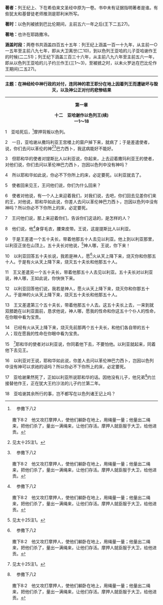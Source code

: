 <b>著者：</b>列王纪上、下在希伯来文圣经中原为一卷。书中未有证据指明著者是谁。有些犹太和基督徒老师推测是耶利米所写。

<b>著时：</b>以色列被掳到巴比伦期间，主前五六一年之后(王下二五27)。

<b>著地：</b>也许在耶路撒冷。

<b>涵盖时段：</b>两卷书共涵盖四百五十五年：列王纪上涵盖一百一十九年，从主前一○一五年至主前八九七年，即从大卫离世(二10)，到以色列王亚哈的儿子亚哈谢作王的时候(二二51)；列王纪下涵盖三百三十六年，从主前八九六年至主前五六一年，即从以色列王亚哈的儿子约兰作王(三1～3)，至被掳之时，以未火罗达在巴比伦作王期间(二五27)。

<hr>

<p style="text-align:center;font-weight:bold;">主题：在神经纶中神行政的对付，连同神的君王职分在地上因着列王而遭破坏与毁灭，以及神公正对付的悲惨结果</p>

<hr>

<p style="text-align:center;font-weight:bold;">第一章</p>

<p style="text-align:center;font-weight:bold;">十二　亚哈谢作以色列王(续)<br>一1～18</p>

1　亚哈死后，[^a]摩押背叛以色列。

[^a]:　参撒下八2<br><br>撒下8:2　他又攻打摩押人，使他们躺卧在地上，用绳量一量；他量出二绳来，把他们杀了，量出一满绳来，让他们存活。摩押人就臣服于大卫，给他进贡。

2　一日，亚哈谢从撒玛利亚王宫楼上的窗户掉下来，就病了；于是差遣使者，说，你们去问以革伦的神[^1][^a]巴力西卜，我这病能好不能好。

[^1]:见太十25注1。

[^a]:　参太十25；十二24；可三22；路十一15；18～19<br><br>太10:25　门徒和他的老师一样，奴仆和他的主人一样，也就够了。人既称家主为别西卜，何况他的家人？<br><br>太12:24　法利赛人听见了，却说，这个人赶鬼，无非是靠着鬼王别西卜。<br><br>可3:22　从耶路撒冷下来的经学家说，祂有别西卜附着；又说，祂是靠着鬼王赶鬼。<br><br>路11:15　其中却有人说，祂是靠着鬼王别西卜赶鬼。<br><br>路11:18　若撒但自相分争，他的国怎能站住？因为你们说我是靠着别西卜赶鬼。<br><br>路11:19　我若是靠着别西卜赶鬼，你们的子弟又是靠谁赶呢？这样，他们就要审判你们了。

3　但耶和华的使者对提斯比人以利亚说，你起来，上去迎着撒玛利亚王的使者，对他们说，你们去问以革伦神巴力西卜，岂因以色列中没有神吗？

4　所以耶和华如此说，你必不下你所上的床，必定要死。以利亚就去了。

5　使者回来见王，王问他们说，你们为什么回来？

6　使者对他说，有一个人上来迎着我们，对我们说，去吧，你们回去见差你们来的王，对他说，耶和华如此说，你差人去问以革伦神巴力西卜，岂因以色列中没有神吗？所以你必不下你所上的床，必定要死。

7　王问他们说，那上来迎着你们，告诉你们这话的，是怎样的人？

8　他们说，他[^a]身穿毛衣，腰束皮带。王说，这是提斯比人以利亚。

[^a]:　太三4；可一6；亚十三4<br><br>太3:4　约翰身穿骆驼毛的衣服，腰束皮带，吃的是蝗虫野蜜。<br><br>可1:6　约翰穿骆驼毛的衣服，腰束皮带，吃的是蝗虫野蜜。<br><br>亚13:4　那日申言者说预言的时候，各人必因自己的异象羞愧；他们必不再穿毛的衣服哄骗人。

9　于是王差遣一个五十夫长，带着他那五十人去见以利亚。他上到以利亚那里，以利亚正坐在山顶上。五十夫长对他说，[^1]神人哪，王说，你下来！

[^1]:直译，属神的人。全书同。

10　以利亚回答五十夫长说，我若是神人，愿[^a]火从天上降下来，烧灭你和你那五十人。于是有火从天上降下来，烧灭五十夫长和他那五十人。

[^a]:　路九54；启十一5<br><br>路9:54　祂的门徒雅各、约翰看见了，就说，主啊，你要我们吩咐火从天上降下来，烧灭他们吗？<br><br>启11:5　若有人想要伤害他们，就有火从他们口中出来，烧灭仇敌。凡想要伤害他们的，都必这样被杀。

11　王又差遣另一个五十夫长，带着他那五十人去见以利亚。五十夫长对以利亚说，神人哪，王如此说，你快快下来。

12　以利亚回答他们说，我若是神人，愿火从天上降下来，烧灭你和你那五十人。于是神的火从天上降下来，烧灭五十夫长和他那五十人。

13　王又差遣第三个五十夫长，带着他那五十人去。这五十夫长上去，一来到就双膝跪在以利亚面前，恳求他说，神人哪，愿我的性命和你这五十个仆人的性命，在你眼中看为宝贵。

14　已经有火从天上降下来，烧灭先前那两个五十夫长，和他们各自带的五十人；现在愿我的性命在你眼中看为宝贵。

15　[^1]耶和华的使者对以利亚说，你同着他下去，不要怕他。以利亚就起来，同着他下去见王。

[^1]:见创十六7注1。

16　以利亚对王说，耶和华如此说，你差人去问以革伦神巴力西卜，岂因以色列中没有神可以求祂的话吗？所以你必不下你所上的床，必定要死。

17　亚哈谢果然死了，正如以利亚所说耶和华的话。因他没有儿子，他兄弟[^a]约兰接替他作王，正在犹大王约沙法的儿子约兰第二年。

[^a]:　参王下三1；八16<br><br>王下3:1　犹大王约沙法十八年，亚哈的儿子约兰在撒玛利亚登基作以色列王；他作王共十二年。<br><br>王下8:16　以色列王亚哈的儿子约兰第五年，犹大王约沙法还在位的时候，约沙法的儿子约兰登基作了犹大王。

18　亚哈谢其余所行的事，岂不都写在以色列诸王记上吗？
